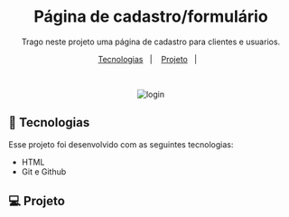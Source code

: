 <h1 align="center"> Página de cadastro/formulário </h1>

<p align="center">
Trago neste projeto uma página de cadastro para clientes e usuarios. <br/>
</p>

<p align="center">
  <a href="#-tecnologias">Tecnologias</a>&nbsp;&nbsp;&nbsp;|&nbsp;&nbsp;&nbsp;
  <a href="#-projeto">Projeto</a>&nbsp;&nbsp;&nbsp;|&nbsp;&nbsp;&nbsp;

</p>



<br>

<p align="center">
  <img alt="login" src="https://user-images.githubusercontent.com/112019351/214960536-65439132-ac09-4293-b15d-1c5b7319d312.png">


## 🚀 Tecnologias

Esse projeto foi desenvolvido com as seguintes tecnologias:

- HTML 
- Git e Github

## 💻 Projeto

